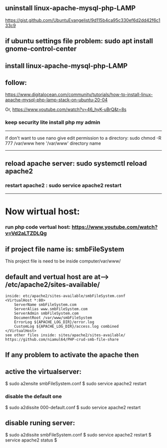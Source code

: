 ## uninstall linux-apache-mysql-php-LAMP
https://gist.github.com/UbuntuEvangelist/9d115b4ca95c330ef6d2dd42f6c133c9

## if ubuntu settings file problem: sudo apt install gnome-control-center

## install linux-apache-mysql-php-LAMP
## follow:
https://www.digitalocean.com/community/tutorials/how-to-install-linux-apache-mysql-php-lamp-stack-on-ubuntu-20-04

Or, https://www.youtube.com/watch?v=46_hyK-uBrQ&t=8s
### keep security lite install php my admin

<hr> 
if don't want to use nano
give edit permission to a directory: sudo chmod -R 777 /var/www
here '/var/www' directory name
<hr>

## reload apache server: sudo systemctl reload apache2
### restart apache2 : sudo service apache2 restart
<hr>

# Now wirtual host:
### run php code vertual host: https://www.youtube.com/watch?v=Vd2aLTZDLQg

## if project file name is: smbFileSystem
This project file is need to be inside computer/var/www/

## default and vertual host are at--> /etc/apache2/sites-available/

```
inside: etc/apache2/sites-available/smbFileSystem.conf
<VirtualHost *:80>
    ServerName smbFileSystem.com
    ServerAlias www.smbFileSystem.com 
    ServerAdmin smbFileSystem.com
    DocumentRoot /var/www/smbFileSystem
    ErrorLog ${APACHE_LOG_DIR}/error.log
    CustomLog ${APACHE_LOG_DIR}/access.log combined
</VirtualHost>
see other files inside: sites/apache2/sites-available/
https://github.com/niamul64/PHP-crud-smb-file-share
```
## If any problem to activate the apache then
## active the virtualserver:
$ sudo a2ensite smbFileSystem.conf
$ sudo service apache2 restart

### disable the default one
$ sudo a2dissite 000-default.conf
$ sudo service apache2 restart
##  disable runing server:
$ sudo a2dissite smbFileSystem.conf
$ sudo service apache2 restart
$ service apache2 status
$







